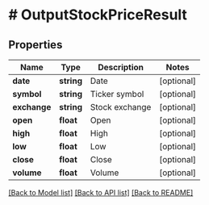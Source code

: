 # # OutputStockPriceResult

## Properties

Name | Type | Description | Notes
------------ | ------------- | ------------- | -------------
**date** | **string** | Date | [optional]
**symbol** | **string** | Ticker symbol | [optional]
**exchange** | **string** | Stock exchange | [optional]
**open** | **float** | Open | [optional]
**high** | **float** | High | [optional]
**low** | **float** | Low | [optional]
**close** | **float** | Close | [optional]
**volume** | **float** | Volume | [optional]

[[Back to Model list]](../../README.md#models) [[Back to API list]](../../README.md#endpoints) [[Back to README]](../../README.md)
